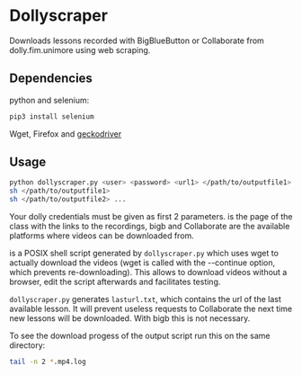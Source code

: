 # Dollyscraper

Downloads lessons recorded with BigBlueButton or Collaborate from
dolly.fim.unimore using web scraping.

## Dependencies

python and selenium:

```bash
pip3 install selenium
```

Wget, Firefox and [geckodriver](https://github.com/mozilla/geckodriver/releases)

## Usage

```bash
python dollyscraper.py <user> <password> <url1> </path/to/outputfile1> (bigb|collab) <url2> </path/to/outputfile2> (bigb|collab) ...
sh </path/to/outputfile1>
sh </path/to/outputfile2> ...
```

Your dolly credentials must be given as first 2 parameters. <url> is the page of
the class with the links to the recordings, bigb and Collaborate are the
available platforms where videos can be downloaded from.

<outputfile> is a POSIX shell script generated by ``dollyscraper.py`` which uses
wget to actually download the videos (wget is called with the --continue option,
which prevents re-downloading). This allows to download videos without a
browser, edit the script afterwards and facilitates testing.

``dollyscraper.py`` generates ``lasturl.txt``, which contains the url of the
last available lesson. It will prevent useless requests to Collaborate the next
time new lessons will be downloaded. With bigb this is not necessary.

To see the download progess of the output script run this on the same directory:

```bash
tail -n 2 *.mp4.log
```
